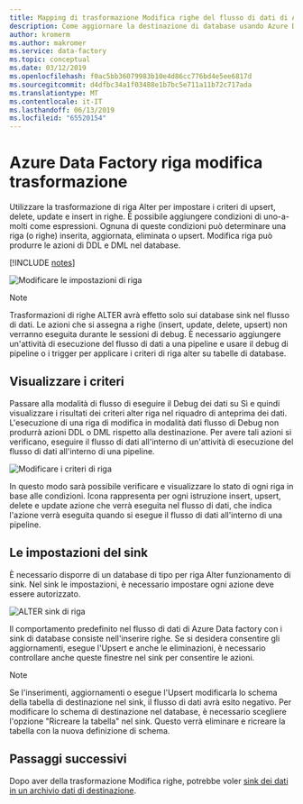 ```yaml
---
title: Mapping di trasformazione Modifica righe del flusso di dati di Azure Data Factory
description: Come aggiornare la destinazione di database usando Azure Data Factory il Mapping di trasformazione dei dati del flusso Alter riga
author: kromerm
ms.author: makromer
ms.service: data-factory
ms.topic: conceptual
ms.date: 03/12/2019
ms.openlocfilehash: f0ac5bb36079983b10e4d86cc776bd4e5ee6817d
ms.sourcegitcommit: d4dfbc34a1f03488e1b7bc5e711a11b72c717ada
ms.translationtype: MT
ms.contentlocale: it-IT
ms.lasthandoff: 06/13/2019
ms.locfileid: "65520154"
---
```

# <a name="azure-data-factory-alter-row-transformation"></a>Azure Data Factory riga modifica trasformazione

Utilizzare la trasformazione di riga Alter per impostare i criteri di upsert, delete, update e insert in righe. È possibile aggiungere condizioni di uno-a-molti come espressioni. Ognuna di queste condizioni può determinare una riga (o righe) inserita, aggiornata, eliminata o upsert. Modifica riga può produrre le azioni di DDL e DML nel database.

[!INCLUDE [notes](../../includes/data-factory-data-flow-preview.md)]

![Modificare le impostazioni di riga](media/data-flow/alter-row1.png "Alter Settings riga")

> [!NOTE]
> Trasformazioni di righe ALTER avrà effetto solo sui database sink nel flusso di dati. Le azioni che si assegna a righe (insert, update, delete, upsert) non verranno eseguita durante le sessioni di debug. È necessario aggiungere un'attività di esecuzione del flusso di dati a una pipeline e usare il debug di pipeline o i trigger per applicare i criteri di riga alter su tabelle di database.

## <a name="view-policies"></a>Visualizzare i criteri

Passare alla modalità di flusso di eseguire il Debug dei dati su Sì e quindi visualizzare i risultati dei criteri alter riga nel riquadro di anteprima dei dati. L'esecuzione di una riga di modifica in modalità dati flusso di Debug non produrrà azioni DDL o DML rispetto alla destinazione. Per avere tali azioni si verificano, eseguire il flusso di dati all'interno di un'attività di esecuzione del flusso di dati all'interno di una pipeline.

![Modificare i criteri di riga](media/data-flow/alter-row3.png "modificare i criteri di riga")

In questo modo sarà possibile verificare e visualizzare lo stato di ogni riga in base alle condizioni. Icona rappresenta per ogni istruzione insert, upsert, delete e update azione che verrà eseguita nel flusso di dati, che indica l'azione verrà eseguita quando si esegue il flusso di dati all'interno di una pipeline.

## <a name="sink-settings"></a>Le impostazioni del sink

È necessario disporre di un database di tipo per riga Alter funzionamento di sink. Nel sink le impostazioni, è necessario impostare ogni azione deve essere autorizzato.

![ALTER sink di riga](media/data-flow/alter-row2.png "Alter Sink di riga")

Il comportamento predefinito nel flusso di dati di Azure Data factory con i sink di database consiste nell'inserire righe. Se si desidera consentire gli aggiornamenti, esegue l'Upsert e anche le eliminazioni, è necessario controllare anche queste finestre nel sink per consentire le azioni.

> [!NOTE]
> Se l'inserimenti, aggiornamenti o esegue l'Upsert modificarla lo schema della tabella di destinazione nel sink, il flusso di dati avrà esito negativo. Per modificare lo schema di destinazione nel database, è necessario scegliere l'opzione "Ricreare la tabella" nel sink. Questo verrà eliminare e ricreare la tabella con la nuova definizione di schema.

## <a name="next-steps"></a>Passaggi successivi

Dopo aver della trasformazione Modifica righe, potrebbe voler [sink dei dati in un archivio dati di destinazione](data-flow-sink.md).
